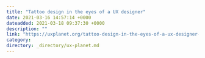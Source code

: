 ```yaml
---
title: "Tattoo design in the eyes of a UX designer"
date: 2021-03-16 14:57:14 +0000
dateadded: 2021-03-18 09:37:30 +0000
description: ""
link: "https://uxplanet.org/tattoo-design-in-the-eyes-of-a-ux-designer-8da1e45133de?source=rss----819cc2aaeee0---4"
category:
directory: _directory/ux-planet.md
---
```

